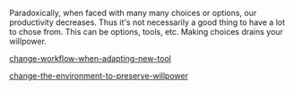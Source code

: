 Paradoxically, when faced with many many choices or options, our productivity decreases. Thus it's not necessarily a good thing to have a lot to chose from. This can be options, tools, etc. Making choices drains your willpower.

[change-workflow-when-adapting-new-tool](change-workflow-when-adapting-new-tool.md)

[change-the-environment-to-preserve-willpower](change-the-environment-to-preserve-willpower.md)
